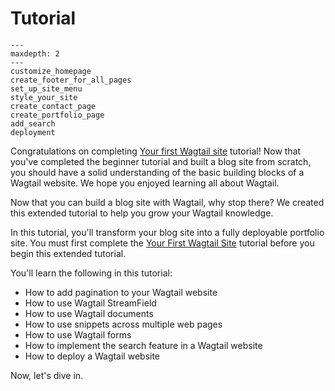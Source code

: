 # Tutorial

```{toctree}
---
maxdepth: 2
---
customize_homepage
create_footer_for_all_pages
set_up_site_menu
style_your_site
create_contact_page
create_portfolio_page
add_search
deployment
```

Congratulations on completing [Your first Wagtail site](../getting_started/tutorial.md) tutorial! Now that you've completed the beginner tutorial and built a blog site from scratch, you should have a solid understanding of the basic building blocks of a Wagtail website. We hope you enjoyed learning all about Wagtail.

Now that you can build a blog site with Wagtail, why stop there? We created this extended tutorial to help you grow your Wagtail knowledge.

In this tutorial, you'll transform your blog site into a fully deployable portfolio site. You must first complete the [Your First Wagtail Site](../getting_started/tutorial.md) tutorial before you begin this extended tutorial.

You'll learn the following in this tutorial:

-   How to add pagination to your Wagtail website
-   How to use Wagtail StreamField
-   How to use Wagtail documents
-   How to use snippets across multiple web pages
-   How to use Wagtail forms
-   How to implement the search feature in a Wagtail website
-   How to deploy a Wagtail website

Now, let's dive in.
